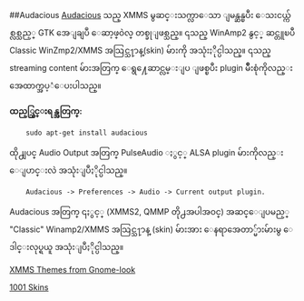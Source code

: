 ##Audacious
[Audacious](https://en.wikipedia.org/wiki/Audacious_%28software%29) သည္ XMMS မွဆင္းသက္လာေသာ ျမန္ဆန္ၿပီး ေသးငယ္က်စ္လစ္သည့္ GTK အေျချပဳ ေဆာ့ဖ္ဝဲလ္ တစ္ခုျဖစ္သည္။ ၎သည္ WinAmp2 နွင့္ ဆင္တူၿပီ  Classic WinZmp2/XMMS အသြင္သ႑ာန္(skin) မ်ားကို အသုံးႏိုင္ပါသည္။ ၎သည္ streaming content မ်ားအတြက္ ေရွ႔ေဆာင္လမ္းျပ ျဖစ္ၿပီး plugin မ်ိဳးစုံကိုလည္း အေထာက္အပ့ံေပးပါသည္။ 

**ထည့္သြင္းရန္အတြက္:**

		sudo apt-get install audacious

ထို႕ျပင္ Audio Output အတြက္ PulseAudio ႏွင့္ ALSA plugin မ်ားကိုလည္း ေျပာင္းလဲ အသုံးျပဳႏိုင္ပါသည္။

        Audacious -> Preferences -> Audio -> Current output plugin. 
Audacious အတြက္ ၎ႏွင့္ (XMMS2, QMMP တို႕အပါအဝင္) အဆင္ေျပမည့္ "Classic" Winamp2/XMMS အသြင္သ႑ာန္ (skin) မ်ားအား ေနရာအေတာ္မ်ားမ်ားမွ ေဒါင္းလုပ္ရယူ အသုံးျပဳႏိုင္ပါသည္။

[XMMS Themes from Gnome-look](http://gnome-look.org/index.php?xcontentmode=130)

[1001 Skins ](http://www.1001skins.com/)

